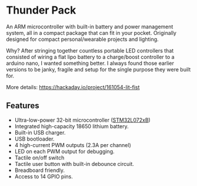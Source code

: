 # Thunder Pack

An ARM microcontroller with built-in battery and power management system, 
all in a compact package that can fit in your pocket. Originally designed for compact personal/wearable projects and lighting.

Why? After stringing together countless portable LED controllers that consisted of wiring a flat lipo battery to a charge/boost controller to a arduino nano, I wanted something better. I always found those earlier versions to be janky, fragile and setup for the single purpose they were built for.

More details: https://hackaday.io/project/161054-lit-fist

## Features

* Ultra-low-power 32-bit microcontroller ([STM32L072xB](https://www.st.com/resource/en/datasheet/stm32l072v8.pdf))
* Integrated high-capacity 18650 lithium battery.
* Built-in USB charger.
* USB bootloader.
* 4 high-current PWM outputs (2.3A per channel)
* LED on each PWM output for debugging.
* Tactile on/off switch
* Tactile user button with built-in debounce circuit.
* Breadboard friendly.
* Access to 14 GPIO pins.